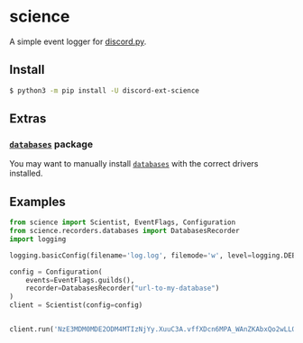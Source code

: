 # science

A simple event logger for [discord.py](https://github.com/Rapptz/discord.py).

## Install

```sh
$ python3 -m pip install -U discord-ext-science
```

## Extras

### [`databases`](https://github.com/encode/databases) package

You may want to manually install [`databases`](https://github.com/encode/databases) with the correct drivers installed.

## Examples

```py
from science import Scientist, EventFlags, Configuration
from science.recorders.databases import DatabasesRecorder
import logging

logging.basicConfig(filename='log.log', filemode='w', level=logging.DEBUG)

config = Configuration(
    events=EventFlags.guilds(),
    recorder=DatabasesRecorder("url-to-my-database")
)
client = Scientist(config=config)


client.run('NzE3MDM0MDE2ODM4MTIzNjYy.XuuC3A.vffXDcn6MPA_WAnZKAbxQo2wLL0')
```
